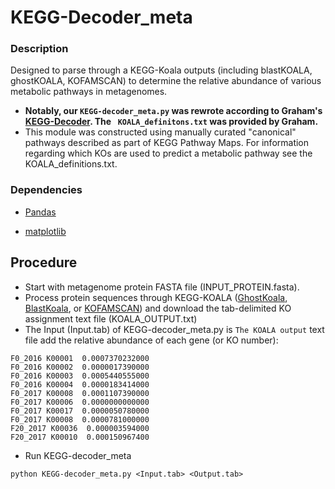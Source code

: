 KEGG-Decoder_meta
================================================================
### Description ###
Designed to parse through a KEGG-Koala outputs (including blastKOALA, ghostKOALA, KOFAMSCAN) to determine the relative abundance of various metabolic pathways in metagenomes.

* **Notably, our `KEGG-decoder_meta.py` was rewrote according to Graham's [KEGG-Decoder](https://github.com/bjtully/BioData/tree/master/KEGGDecoder). The ` KOALA_definitons.txt` was provided by Graham.** 
* This module was constructed using manually curated "canonical" pathways described as part of KEGG Pathway Maps. For information regarding which KOs are used to predict a metabolic pathway see the KOALA_definitions.txt. 


### Dependencies ###

* [Pandas](http://pandas.pydata.org/pandas-docs/stable/install.html)

* [matplotlib](http://matplotlib.org/users/installing.html)


## Procedure ##
* Start with metagenome protein FASTA file (INPUT_PROTEIN.fasta).
* Process protein sequences through KEGG-KOALA ([GhostKoala](https://www.kegg.jp/ghostkoala/), [BlastKoala](https://www.kegg.jp/blastkoala/), or [KOFAMSCAN](https://www.genome.jp/tools/kofamkoala/)) and download the tab-delimited KO assignment text file (KOALA_OUTPUT.txt)
* The Input (Input.tab) of KEGG-decoder_meta.py is `The KOALA output` text file add the relative abundance of each gene (or KO number):
```
F0_2016 K00001  0.0007370232000 
F0_2016 K00002  0.0000017390000 
F0_2016 K00003  0.0005440555000 
F0_2016 K00004  0.0000183414000
F0_2017 K00008  0.0001107390000
F0_2017 K00006  0.0000000000000
F0_2017 K00017  0.0000050780000
F0_2017 K00008  0.0000781000000
F20_2017 K00036  0.000003594000
F20_2017 K00010  0.000150967400

```

* Run KEGG-decoder_meta
```
python KEGG-decoder_meta.py <Input.tab> <Output.tab>
```
